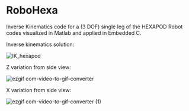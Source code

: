 # RoboHexa
Inverse Kinematics code for a (3 DOF) single leg of the HEXAPOD Robot codes visualized in Matlab and applied in Embedded C.

Inverse kinematics solution: 

![IK_hexapod](https://github.com/Muhyildiz/RoboHexa/assets/111732669/077db2f9-abf7-4222-a461-3f97007f5518)




Z variation from side view:

![ezgif com-video-to-gif-converter](https://github.com/Muhyildiz/RoboHexa/assets/111732669/bcaabf24-6c8a-4235-b3e0-2dfe03125fba)


X variation from side view:

![ezgif com-video-to-gif-converter (1)](https://github.com/Muhyildiz/RoboHexa/assets/111732669/bae09e8b-838e-40ce-a8f2-1ae57508e837)
